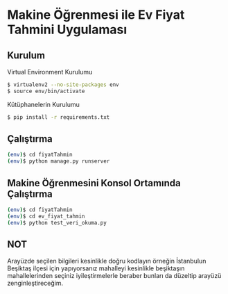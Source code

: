 # Makine Öğrenmesi ile Ev Fiyat Tahmini Uygulaması

## Kurulum

Virtual Environment Kurulumu

```sh
$ virtualenv2 --no-site-packages env
$ source env/bin/activate
```

Kütüphanelerin Kurulumu

```sh
$ pip install -r requirements.txt
```

## Çalıştırma

```sh
(env)$ cd fiyatTahmin
(env)$ python manage.py runserver
```

## Makine Öğrenmesini Konsol Ortamında Çalıştırma

```sh
(env)$ cd fiyatTahmin
(env)$ cd ev_fiyat_tahmin
(env)$ python test_veri_okuma.py
```

## NOT
Arayüzde seçilen bilgileri kesinlikle doğru kodlayın örneğin İstanbulun Beşiktaş ilçesi için yapıyorsanız mahalleyi kesinlikle beşiktaşın mahallelerinden seçiniz iyileştirmelerle beraber bunları da düzeltip arayüzü zenginleştireceğim.
